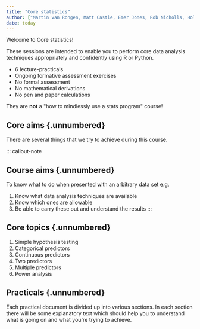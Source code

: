 ```yaml
---
title: "Core statistics"
author: ["Martin van Rongen, Matt Castle, Emer Jones, Rob Nicholls, Holly Pavey, Vicki Hodgson"]
date: today
---
```


Welcome to Core statistics!

These sessions are intended to enable you to perform core data analysis techniques appropriately and confidently using R or Python.

-   6 lecture-practicals
-   Ongoing formative assessment exercises
-   No formal assessment
-   No mathematical derivations
-   No pen and paper calculations

They are **not** a "how to mindlessly use a stats program" course!

## Core aims {.unnumbered}

There are several things that we try to achieve during this course.

::: callout-note
## Course aims {.unnumbered}

To know what to do when presented with an arbitrary data set e.g.

1.  Know what data analysis techniques are available
2.  Know which ones are allowable
3.  Be able to carry these out and understand the results
:::

## Core topics {.unnumbered}

1.  Simple hypothesis testing
2.  Categorical predictors
3.  Continuous predictors
4.  Two predictors
5.  Multiple predictors
6.  Power analysis

## Practicals {.unnumbered}

Each practical document is divided up into various sections. In each section there will be some explanatory text which should help you to understand what is going on and what you're trying to achieve.
